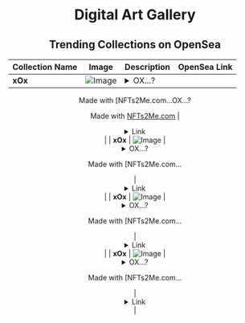 <div align="center">

# Digital Art Gallery

## Trending Collections on OpenSea

| Collection Name                       | Image                                                                                     | Description                       | OpenSea Link                                                                                          |
|---------------------------------------|-------------------------------------------------------------------------------------------|-----------------------------------|--------------------------------------------------------------------------------------------------------|
| **xOx** | ![Image](https://i.seadn.io/s/raw/files/4bb91042a2a67368ac8e5e6cfec583e1.webp?w=500&auto=format?w=200&auto=format) | <details><summary>OX...?

Made with [NFTs2Me.com...</summary>OX...?

Made with [NFTs2Me.com](https://nfts2me.com/)</details> | <details><summary>Link</summary>[xOx](https://opensea.io/collection/xox-16)</details> |
| **xOx** | ![Image](https://i.seadn.io/s/raw/files/4bb91042a2a67368ac8e5e6cfec583e1.webp?w=500&auto=format?w=200&auto=format) | <details><summary>OX...?

Made with [NFTs2Me.com...</summary>OX...?

Made with [NFTs2Me.com](https://nfts2me.com/)</details> | <details><summary>Link</summary>[xOx](https://opensea.io/collection/xox-15)</details> |
| **xOx** | ![Image](https://i.seadn.io/s/raw/files/4bb91042a2a67368ac8e5e6cfec583e1.webp?w=500&auto=format?w=200&auto=format) | <details><summary>OX...?

Made with [NFTs2Me.com...</summary>OX...?

Made with [NFTs2Me.com](https://nfts2me.com/)</details> | <details><summary>Link</summary>[xOx](https://opensea.io/collection/xox-14)</details> |
| **xOx** | ![Image](https://i.seadn.io/s/raw/files/4bb91042a2a67368ac8e5e6cfec583e1.webp?w=500&auto=format?w=200&auto=format) | <details><summary>OX...?

Made with [NFTs2Me.com...</summary>OX...?

Made with [NFTs2Me.com](https://nfts2me.com/)</details> | <details><summary>Link</summary>[xOx](https://opensea.io/collection/xox-13)</details> |

</div>